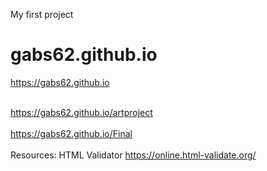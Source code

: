 My first project
# gabs62.github.io

https://gabs62.github.io

<br> https://gabs62.github.io/artproject <br>
<br> https://gabs62.github.io/Final <br>
<br>Resources: HTML Validator
https://online.html-validate.org/<br>
